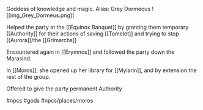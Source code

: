 Goddess of knowledge and magic. 
Alias: Grey Dormeous 
![[img_Grey_Dormeus.png]]

Helped the party at the [[Equinox Banquet]] by granting them temporary [[Authority]] for their actions of saving [[Tomelot]] and trying to stop [[Aurora]]/the [[Grimarchs]]

Encountered again in [[Erymnos]] and followed the party down the Marasind.

In [[Moros]], she opened up her library for [[Mylarin]], and by extension the rest of the group.



Offered to give the party permanent Authority



#npcs #gods  #npcs/places/moros